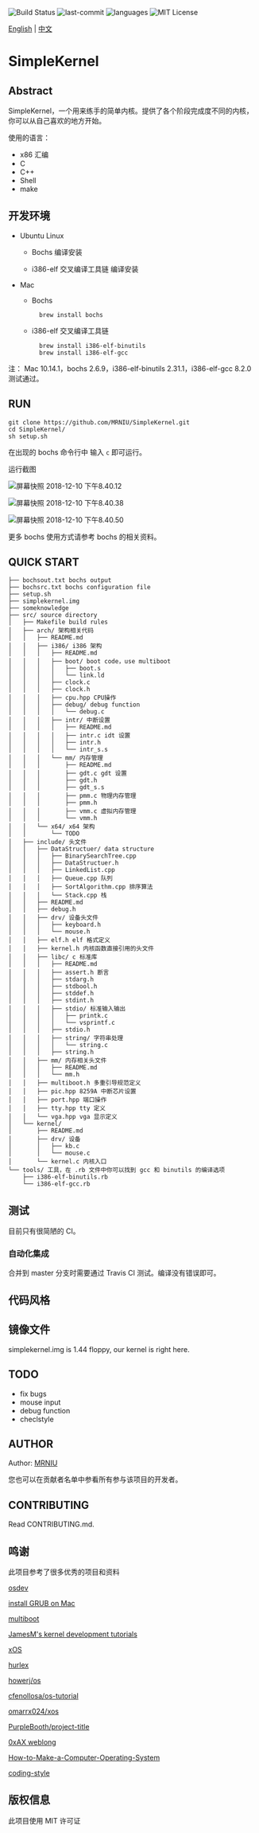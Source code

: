 
![Build Status](https://travis-ci.org/MRNIU/SimpleKernel.svg?branch=TODO)
![last-commit](https://img.shields.io/github/last-commit/google/skia.svg)
![languages](https://img.shields.io/github/languages/count/badges/shields.svg)
![MIT License](https://img.shields.io/github/license/mashape/apistatus.svg)

[English](https://github.com/MRNIU/SimpleKernel/blob/TODO/README_en.md) | [中文](https://github.com/MRNIU/SimpleKernel/blob/TODO/README.md)
# SimpleKernel

## Abstract

SimpleKernel，一个用来练手的简单内核。提供了各个阶段完成度不同的内核，你可以从自己喜欢的地方开始。

使用的语言：

- x86 汇编
- C
- C++
- Shell
- make

## 开发环境

- Ubuntu Linux

    - Bochs
        编译安装

    - i386-elf 交叉编译工具链
        编译安装

- Mac
    - Bochs

            brew install bochs

    - i386-elf 交叉编译工具链

            brew install i386-elf-binutils
            brew install i386-elf-gcc

注：
Mac 10.14.1，bochs 2.6.9，i386-elf-binutils 2.31.1，i386-elf-gcc 8.2.0 测试通过。

## RUN

    git clone https://github.com/MRNIU/SimpleKernel.git
    cd SimpleKernel/
    sh setup.sh

在出现的 bochs 命令行中 输入 `c` 即可运行。

运行截图

![屏幕快照 2018-12-10 下午8.40.12](https://lh3.googleusercontent.com/-bMiOQG70raM/XA5ijMqVcLI/AAAAAAAAAGU/YB_HvVl8JD4PiKbV1UHfQA4HqeD6xWCxACHMYCw/I/%255BUNSET%255D)

![屏幕快照 2018-12-10 下午8.40.38](https://lh3.googleusercontent.com/-Lp2Xea_cLgM/XA5ijHG93RI/AAAAAAAAAGc/wpYAqRo7wGIABAAi6jGz3NRhASB2aOQywCHMYCw/I/%255BUNSET%255D)

![屏幕快照 2018-12-10 下午8.40.50](https://lh3.googleusercontent.com/-DwLqMLIWGps/XA5ijD1nZvI/AAAAAAAAAGY/PeRQd2FN8qoOEGq4LEx1vxgmFCmq8qUYACHMYCw/I/%255BUNSET%255D)

更多 bochs 使用方式请参考 bochs 的相关资料。


## QUICK START

```
├── bochsout.txt bochs output
├── bochsrc.txt bochs configuration file
├── setup.sh
├── simplekernel.img
├── someknowledge
├── src/ source directory
│   ├── Makefile build rules
│   ├── arch/ 架构相关代码
│   │   ├── README.md
│   │   ├── i386/ i386 架构
│   │   │   ├── README.md
│   │   │   ├── boot/ boot code，use multiboot
│   │   │   │   ├── boot.s
│   │   │   │   └── link.ld
│   │   │   ├── clock.c
│   │   │   ├── clock.h
│   │   │   ├── cpu.hpp CPU操作
│   │   │   ├── debug/ debug function
│   │   │   │   └── debug.c
│   │   │   ├── intr/ 中断设置
│   │   │   │   ├── README.md
│   │   │   │   ├── intr.c idt 设置
│   │   │   │   ├── intr.h
│   │   │   │   └── intr_s.s
│   │   │   └── mm/ 内存管理
│   │   │       ├── README.md
│   │   │       ├── gdt.c gdt 设置
│   │   │       ├── gdt.h
│   │   │       ├── gdt_s.s
│   │   │       ├── pmm.c 物理内存管理
│   │   │       ├── pmm.h
│   │   │       ├── vmm.c 虚拟内存管理
│   │   │       └── vmm.h
│   │   └── x64/ x64 架构
│   │       └── TODO
│   ├── include/ 头文件
│   │   ├── DataStructuer/ data structure
│   │   │   ├── BinarySearchTree.cpp
│   │   │   ├── DataStructuer.h
│   │   │   ├── LinkedList.cpp
│   │   │   ├── Queue.cpp 队列
│   │   │   ├── SortAlgorithm.cpp 排序算法
│   │   │   └── Stack.cpp 栈
│   │   ├── README.md
│   │   ├── debug.h
│   │   ├── drv/ 设备头文件
│   │   │   ├── keyboard.h
│   │   │   └── mouse.h
│   │   ├── elf.h elf 格式定义
│   │   ├── kernel.h 内核函数直接引用的头文件
│   │   ├── libc/ c 标准库
│   │   │   ├── README.md
│   │   │   ├── assert.h 断言
│   │   │   ├── stdarg.h
│   │   │   ├── stdbool.h
│   │   │   ├── stddef.h
│   │   │   ├── stdint.h
│   │   │   ├── stdio/ 标准输入输出
│   │   │   │   ├── printk.c
│   │   │   │   └── vsprintf.c
│   │   │   ├── stdio.h
│   │   │   ├── string/ 字符串处理
│   │   │   │   └── string.c
│   │   │   ├── string.h
│   │   ├── mm/ 内存相关头文件
│   │   │   ├── README.md
│   │   │   └── mm.h
│   │   ├── multiboot.h 多重引导规范定义
│   │   ├── pic.hpp 8259A 中断芯片设置
│   │   ├── port.hpp 端口操作
│   │   ├── tty.hpp tty 定义
│   │   └── vga.hpp vga 显示定义
│   └── kernel/
│       ├── README.md
│       ├── drv/ 设备
│       │   ├── kb.c
│       │   └── mouse.c
│       └── kernel.c 内核入口
└── tools/ 工具，在 .rb 文件中你可以找到 gcc 和 binutils 的编译选项
    ├── i386-elf-binutils.rb
    └── i386-elf-gcc.rb
```

## 测试

目前只有很简陋的 CI。

### 自动化集成

合并到 master 分支时需要通过 Travis CI 测试。编译没有错误即可。

## 代码风格

## 镜像文件

simplekernel.img is 1.44 floppy, our kernel is right here.

## TODO

- fix bugs
- mouse input
- debug function
- checlstyle

## AUTHOR

Author: [MRNIU](https://github.com/MRNIU)

您也可以在贡献者名单中参看所有参与该项目的开发者。

## CONTRIBUTING

Read CONTRIBUTING.md.

## 鸣谢

此项目参考了很多优秀的项目和资料

[osdev](https://wiki.osdev.org)

[install GRUB on Mac](https://wiki.osdev.org/GRUB#Installing_GRUB_2_on_OS_X)

[multiboot](https://www.gnu.org/software/grub/manual/multiboot/multiboot.html)

[JamesM's kernel development tutorials](http://www.jamesmolloy.co.uk/tutorial_html/1.-Environment%20setup.html)

[xOS](https://github.com/fengleicn/xOS)

[hurlex](http://wiki.0xffffff.org/posts/hurlex-8.html)

[howerj/os](https://github.com/howerj/os)

[cfenollosa/os-tutorial](https://github.com/cfenollosa/os-tutorial)

[omarrx024/xos](https://github.com/omarrx024/xos)

[PurpleBooth/project-title](https://gist.github.com/PurpleBooth/109311bb0361f32d87a2%23project-title)

[0xAX weblong](http://0xax.blogspot.com/search/label/asm)

[How-to-Make-a-Computer-Operating-System](https://github.com/SamyPesse/How-to-Make-a-Computer-Operating-System)

[coding-style](https://www.kernel.org/doc/Documentation/process/coding-style.rst)

## 版权信息

此项目使用 MIT 许可证
